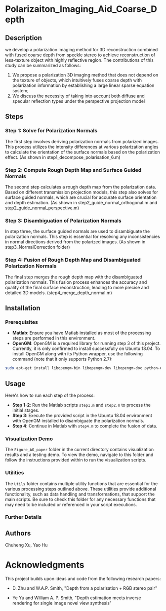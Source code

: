 # Polarizaiton_Imaging_Aid_Coarse_Depth


## Description

we develop a polarization imaging method for 3D reconstruction combined with fused coarse depth from speckle stereo to achieve reconstruction of less-texture object with highly reflective region. The contributions of this study can be summarized as follows: 
1) We propose a polarization 3D imaging method that does not depend on the texture of objects, which intuitively fuses coarse depth with polarization information by establishing a large linear sparse equation system;
2) We discuss the necessity of taking into account both diffuse and specular reflection types under the perspective projection model

## Steps

### Step 1: Solve for Polarization Normals

The first step involves deriving polarization normals from polarized images. This process utilizes the intensity differences at various polarization angles to calculate the orientation of the surface normals based on the polarization effect.
(As shown in step1_decompose_polarisation_6.m)

### Step 2: Compute Rough Depth Map and Surface Guided Normals

The second step calculates a rough depth map from the polarization data. Based on different transmission projection models, this step also solves for surface guided normals, which are crucial for accurate surface orientation and depth estimation.
(As shown in step2_guide_normal_orthogonal.m and step2_guide_normal_perspective.m)

### Step 3: Disambiguation of Polarization Normals

In step three, the surface guided normals are used to disambiguate the polarization normals. This step is essential for resolving any inconsistencies in normal directions derived from the polarized images.
(As shown in step3_NormalCorrection folder)

### Step 4: Fusion of Rough Depth Map and Disambiguated Polarization Normals

The final step merges the rough depth map with the disambiguated polarization normals. This fusion process enhances the accuracy and quality of the final surface reconstruction, leading to more precise and detailed 3D models.
(step4_merge_depth_normal.m)

## Installation

### Prerequisites

- **Matlab**: Ensure you have Matlab installed as most of the processing steps are performed in this environment.
- **OpenGM**: OpenGM is a required library for running step 3 of this project. Currently, it is only confirmed to install successfully on Ubuntu 18.04. To install OpenGM along with its Python wrapper, use the following command (note that it only supports Python 2.7):

```bash
sudo apt-get install libopengm-bin libopengm-dev libopengm-doc python-opengm python-opengm-doc
```

## Usage

Here's how to run each step of the process:

- **Step 1-2**: Run the Matlab scripts `step1.m` and `step2.m` to process the initial stages.
- **Step 3**: Execute the provided script in the Ubuntu 18.04 environment with OpenGM installed to disambiguate the polarization normals.
- **Step 4**: Continue in Matlab with `step4.m` to complete the fusion of data.

### Visualization Demo

The `Figure_AO_paper` folder in the current directory contains visualization results and a testing demo. To view the demo, navigate to this folder and follow the instructions provided within to run the visualization scripts.

### Utilities

The `Utils` folder contains multiple utility functions that are essential for the various processing steps outlined above. These utilities provide additional functionality, such as data handling and transformations, that support the main scripts. Be sure to check this folder for any necessary functions that may need to be included or referenced in your script executions.

### Further Details


## Authors

Chuheng Xu, Yao Hu

# Acknowledgments

This project builds upon ideas and code from the following research papers:

- D. Zhu and W.A.P. Smith, "Depth from a polarisation + RGB stereo pair" 

- Ye Yu and William A. P. Smith, "Depth estimation meets inverse rendering for single image novel view synthesis" 

